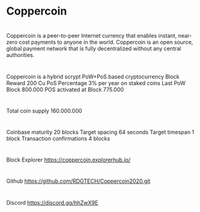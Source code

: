 # Coppercoin
#
Coppercoin is a peer-to-peer Internet currency that enables instant, near-zero cost payments to anyone in the world. 
Coppercoin is an open source, global payment network that is fully decentralized without any central authorities. 
#
Coppercoin is a hybrid scrypt PoW+PoS based cryptocurrency
Block Reward 200 Cu
PoS Percentage  3% per year on staked coins
Last PoW Block 800.000
POS activated at Block 775.000
#
Total coin supply 160.000.000
#
Coinbase maturity 20 blocks
Target spacing 64 seconds
Target timespan 1 block
Transaction confirmations 4 blocks
#
Block Explorer https://coppercoin.explorerhub.io/
#
Github https://github.com/RDGTECH/Coppercoin2020.git
#
Discord https://discord.gg/hhZwX9E
#


